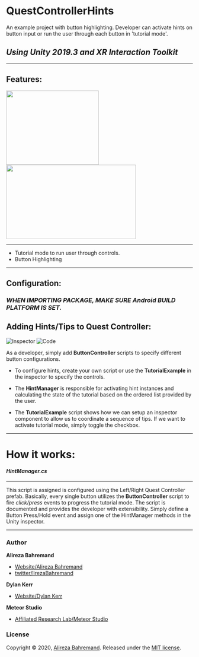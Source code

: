 # QuestControllerHints
An example project with button highlighting. Developer can activate hints on button input or run the user through each button in 'tutorial mode'.

## *Using Unity 2019.3 and XR Interaction Toolkit*

---

## Features:
<!-- ![AllControls](https://i.imgur.com/k8ZTnvN.gif) -->
<!-- ![Features](https://i.imgur.com/SaJavJx.gif) -->
<img src="https://i.imgur.com/nBFga9g.gif" width="250" height="200"/>
<img src="https://i.imgur.com/SaJavJx.gif" width="350" height="200"/>
</br>

---
* Tutorial mode to run user through controls.
* Button Highlighting
---

## Configuration:

### *WHEN IMPORTING PACKAGE, MAKE SURE Android BUILD PLATFORM IS SET.*

## Adding Hints/Tips to Quest Controller:
![Inspector](https://i.imgur.com/vZoDm2C.png)
![Code](https://i.imgur.com/LPwuV9a.png)

As a developer, simply add **ButtonController** scripts to specify different button configurations. 
* To configure hints, create your own script or use the **TutorialExample** in the inspector to specify the controls.

* The **HintManager** is responsible for activating hint instances and calculating the state of the tutorial based on the ordered list provided by the user.
* The **TutorialExample** script shows how we can setup an inspector component to allow us to coordinate a sequence of tips. If we want to activate tutorial mode, simply toggle the checkbox.
---

# How it works:

#### *HintManager.cs*
---
This script is assigned is configured using the Left/Right Quest Controller prefab. 
Basically, every single button utilizes the **ButtonController** script to fire _click/press_ events to progress the tutorial mode.
The script is documented and provides the developer with extensibility. Simply define a Button Press/Hold event and assign one of the HintManager methods in the Unity inspector.

---


### Author

**Alireza Bahremand**

* [Website/Alireza Bahremand](https://www.alirezabahremand.com/)
* [twitter/lirezaBahremand](https://twitter.com/lirezabahremand)

**Dylan Kerr**
* [Website/Dylan Kerr](https://www.djkerrdesign.com/)

**Meteor Studio**
* [Affiliated Research Lab/Meteor Studio](https://meteor.ame.asu.edu/)

### License

Copyright © 2020, [Alireza Bahremand](https://github.com/TheWiselyBearded).
Released under the [MIT license](LICENSE).